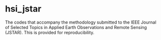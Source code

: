 # hsi_jstar
The codes that accompany the methodology submitted to the IEEE Journal of  Selected Topics in Applied Earth Observations and Remote Sensing (JSTAR). This is provided for reproducibility.
